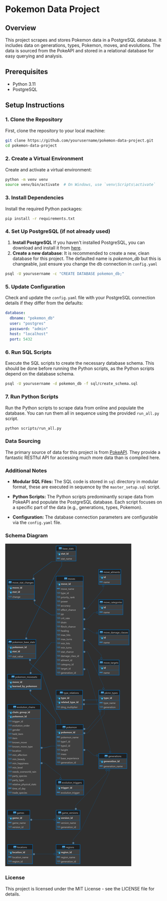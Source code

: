 # Pokemon Data Project

## Overview

This project scrapes and stores Pokemon data in a PostgreSQL database. It includes data on generations, types, Pokemon, moves, and evolutions. The data is sourced from the PokeAPI and stored in a relational database for easy querying and analysis.

## Prerequisites

- Python 3.11
- PostgreSQL

## Setup Instructions

### 1. Clone the Repository

First, clone the repository to your local machine:

```sh
git clone https://github.com/yourusername/pokemon-data-project.git
cd pokemon-data-project
```

### 2. Create a Virtual Environment

Create and activate a virtual environment:

```sh
python -m venv venv
source venv/bin/activate  # On Windows, use `venv\Scripts\activate`
```

### 3. Install Dependencies

Install the required Python packages:

```sh
pip install -r requirements.txt
```

### 4. Set Up PostgreSQL (if not already used)

1. **Install PostgreSQL** If you haven't installed PostgreSQL, you can download and install it from [here](https://www.postgresql.org/download/).
2. **Create a new database**: It is recommended to create a new, clean database for this project. The defaulted name is *pokemon_db* but this is changeable, just ensure you change the db connection in `config.yaml`

```sh
psql -U yourusername -c "CREATE DATABASE pokemon_db;"
```

### 5. Update Configuration

Check and update the `config.yaml` file with your PostgreSQL connection details if they differ from the defaults:

```yaml
database:
  dbname: "pokemon_db"
  user: "postgres"
  password: "admin"
  host: "localhost"
  port: 5432
```

### 6. Run SQL Scripts

Execute the SQL scripts to create the necessary database schema. This should be done before running the Python scripts, as the Python scripts depend on the database schema.

```sh
psql -U yourusername -d pokemon_db -f sql/create_schema.sql
```

### 7. Run Python Scripts

Run the Python scripts to scrape data from online and populate the database. You can run them all in sequence using the provided `run_all.py` script.

```sh
python scripts/run_all.py
```

### Data Sourcing

The primary source of data for this project is from [PokeAPI](https://github.com/PokeAPI/pokeapi). They provide a fantastic RESTful API for accessing much more data than is compiled here.

### Additional Notes

- **Modular SQL Files:** The SQL code is stored in `sql` directory in modular format, these are executed in sequence by the `master_setup.sql` script.

- **Python Scripts:** The Python scripts predominantly scrape data from PokeAPI and populate the PostgreSQL database. Each script focuses on a specific part of the data (e.g., generations, types, Pokemon). 

- **Configuration:** The database connection parameters are configurable via the `config.yaml` file.


### Schema Diagram

![Schema Diagram](schema.png)


### License

This project is licensed under the MIT License - see the LICENSE file for details.